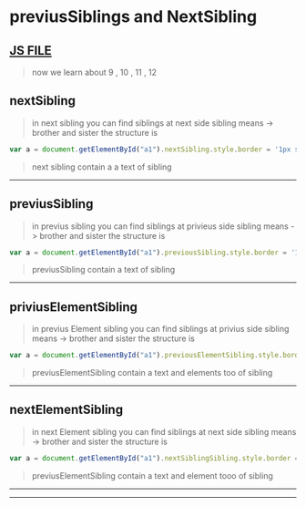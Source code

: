 # previusSiblings and NextSibling
[JS FILE](../JS/71-previusSibling-and-nextSiblings-method.js)
---
> now we learn about 9 , 10 , 11 , 12
## nextSibling
> in next sibling you can find siblings at next side 
sibling means -> brother and sister
the structure is 
```javascript
var a = document.getElementById("a1").nextSibling.style.border = '1px solid red';

```
> next sibling contain a a text of sibling 
---
## previusSibling
> in previus sibling you can find siblings at privieus side 
sibling means -> brother and sister
the structure is 
```javascript
var a = document.getElementById("a1").previousSibling.style.border = '1px solid red';

```
> previusSibling contain a text of sibling 
---
## priviusElementSibling
>  in previus Element sibling you can find siblings at privius side 
sibling means -> brother and sister
the structure is 
```javascript
var a = document.getElementById("a1").previousElementSibling.style.border = '1px solid red';

```
> previusElementSibling contain a text and elements too of sibling 
---
## nextElementSibling
>  in next Element sibling you can find siblings at next side 
sibling means -> brother and sister
the structure is 
```javascript
var a = document.getElementById("a1").nextSiblingSibling.style.border = '1px solid red';

```
> previusElementSibling contain a text and element tooo of sibling 
---
---